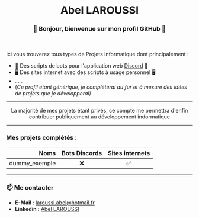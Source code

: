 # <div align=center>Abel LAROUSSI</div>
### <div align=center> 👋 Bonjour, bienvenue sur mon profil GitHub :wave: </dv>
<br><br>
Ici vous trouverez tous types de Projets Informatique dont principalement :
* 🤖 Des scripts de bots pour l'application web [Discord](https://www.discord.com) 🤖
* 🖥️ Des sites internet avec des scripts à usage personnel 🖥️
* . . .
* \(*Ce profil étant générique, je compléterai au fur et à mesure des idées de projets que je développerai)*

---

<div align=center>La majorité de mes projets étant privés, ce compte me permettra d'enfin contribuer publiquement au développement indormatique</div>
  
---

### Mes projets complétés :

|     Noms      |    Bots Discords   |  Sites internets  | 
| ------------: | :----------------: | :---------------: |
| dummy_exemple | :x: | :white_check_mark:


---

### 📫 Me contacter

- **E-Mail** : <a href="mailto:laroussi.abel@hotmail.fr" target="_blank">laroussi.abel@hotmail.fr
- **Linkedin** : [Abel LAROUSSI](https://www.linkedin.com/in/abel-laroussi-844ba5259/)
